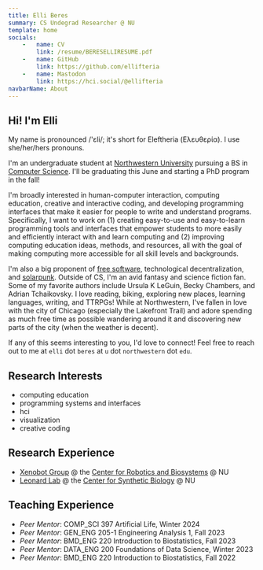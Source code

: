 ```yaml
---
title: Elli Beres
summary: CS Undegrad Researcher @ NU
template: home
socials:
    -   name: CV
        link: /resume/BERESELLIRESUME.pdf
    -   name: GitHub
        link: https://github.com/ellifteria
    -   name: Mastodon
        link: https://hci.social/@ellifteria
navbarName: About
---
```


## Hi! I'm Elli

My name is pronounced /'ɛli/; it's short for Eleftheria (Ελευθερία).
I use she/her/hers pronouns.

I'm an undergraduate student at [Northwestern University](https://www.northwestern.edu/) pursuing a BS in [Computer Science](https://www.mccormick.northwestern.edu/computer-science/).
I'll be graduating this June and starting a PhD program in the fall!

I'm broadly interested in human-computer interaction, computing education, creative and interactive coding, and developing programming interfaces that make it easier for people to write and understand programs.
Specifically, I want to work on (1) creating easy-to-use and easy-to-learn programming tools and interfaces that empower students to more easily and efficiently interact with and learn computing and (2) improving computing education ideas, methods, and resources, all with the goal of making computing more accessible for all skill levels and backgrounds.
<!-- I love teaching and aspire to a career teaching in academia after getting a PhD (which will come after I finish my undergrad of course). -->
<!-- I've been lucky to have had incredible teachers throughout my life who've supported me and encouraged me to learn and I hope to be able to be that person for others in the future! -->

I'm also a big proponent of [free software](https://www.gnu.org/philosophy/free-sw.en.html), technological decentralization, and [solarpunk](https://www.re-des.org/a-solarpunk-manifesto/).
Outside of CS, I'm an avid fantasy and science fiction fan.
Some of my favorite authors include Ursula K LeGuin, Becky Chambers, and Adrian Tchaikovsky.
I love reading, biking, exploring new places, learning languages, writing, and TTRPGs!
While at Northwestern, I've fallen in love with the city of Chicago (especially the Lakefront Trail) and adore spending as much free time as possible wandering around it and discovering new parts of the city (when the weather is decent).

If any of this seems interesting to you, I'd love to connect!
Feel free to reach out to me at ```elli``` dot ```beres``` at ```u``` dot ```northwestern``` dot ```edu```.

## Research Interests

- computing education
- programming systems and interfaces
- hci
- visualization
- creative coding

## Research Experience

- [Xenobot Group](https://www.xenobot.group/) @ the [Center for Robotics and Biosystems](https://robotics.northwestern.edu/) @ NU
- [Leonard Lab](https://www.leonard.northwestern.edu/) @ the [Center for Synthetic Biology](https://syntheticbiology.northwestern.edu/) @ NU

## Teaching Experience

- *Peer Mentor*: COMP_SCI 397 Artificial Life, Winter 2024
- *Peer Mentor*: GEN_ENG 205-1 Engineering Analysis 1, Fall 2023
- *Peer Mentor*: BMD_ENG 220 Introduction to Biostatistics, Fall 2023
- *Peer Mentor*: DATA_ENG 200 Foundations of Data Science, Winter 2023
- *Peer Mentor*: BMD_ENG 220 Introduction to Biostatistics, Fall 2022

<!-- ## Research interests

I'm most interested in research into building powerful and accessible tools that make it easier to for people to interact with computers and computation!

<!-- Going forward, I hope to continue working towards building tools that let people do computing more effectively and efficiently. -->
<!-- I would love to combine this passionate with my fascination for languages in the field of programming languages to help design programming languages that enable users to write easier, safer, less buggy, and more correct code! -->

<!-- My current work is focused on evolutionary computation in artificial life.
As a member of the [Xenobot Lab](https://www.xenobot.group), I'm investigating evolutionary algorithms and open-endedness in artificial intelligence and artificial life.
You can see some of my work on [my GitHub](https://www.github.com/ellifteria)!

I also work in the [Leonard Lab](https://www.leonard.northwestern.edu) where I  am developing an open-source software package for analyzing flow cytometry data, specifically for mammalian synthetic biology applications. -->
